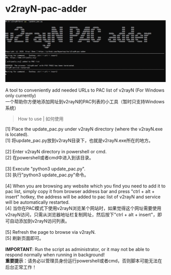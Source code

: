 # v2rayN-pac-adder
![Alt Text](https://github.com/Hyperkopite/v2rayN-pac-adder/blob/master/s1.png)
                                                                                                                        
A tool to conveniently add needed URLs to PAC list of v2rayN (For Windows only currently)</br>
一个帮助你方便地添加网址到v2rayN的PAC列表的小工具（暂时只支持Windows系统）
> How to use | 如何使用</br>

[1] Place the update_pac.py under v2rayN directory (where the v2rayN.exe is located).</br>
[1] 将update_pac.py放到v2rayN目录下，也就是v2rayN.exe所在的地方。</br></br>
[2] Enter v2rayN directory in powershell or cmd.</br>
[2] 在powershell或者cmd中进入到该目录。</br></br>
[3] Execute "python3 update_pac.py".</br>
[3] 执行"python3 update_pac.py"命令。</br></br>
[4] When you are browsing any website which you find you need to add it to pac list, simply copy it from browser address bar and press      "ctrl + alt + insert" hotkey, the address will be added to pac list of v2rayN and service will be automatically restarted.</br>
[4] 当你在PAC模式下使用v2rayN浏览某个网站时，如果觉得这个网址需要使用v2rayN访问，只需从浏览器地址栏复制网址，然后按下"ctrl + alt + insert"，即可自动添加到v2rayN访问列表。</br></br>
[5] Refresh the page to browse via v2rayN.</br>
[5] 刷新页面即可。</br></br>
**IMPORTANT**: Run the script as administrator, or it may not be able to respond normally when running in background!</br>
**重要提示**：请务必以管理员身份运行powershell或者cmd，否则脚本可能无法在后台正常工作！
